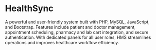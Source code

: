 # HealthSync
A powerful and user-friendly system built with PHP, MySQL, JavaScript, and Bootstrap. Features include patient and doctor management, appointment scheduling, pharmacy and lab cart integration, and secure authentication. With dedicated panels for all user roles, HMS streamlines operations and improves healthcare workflow efficiency.
